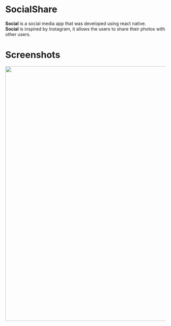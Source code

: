 # SocialShare
**Social** is a social media app that was developed using react native.
<br />
**Social** is inspired by Instagram, it allows the users to share their photos with other users.

# Screenshots

<img src ="screenshots/HomeScreen.jpg" width="'400" height="800" />


